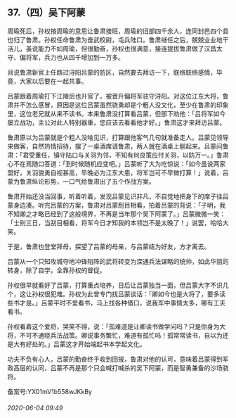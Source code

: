 ## 37.（四）吴下阿蒙
周瑜死后，孙权按周瑜的意思让鲁肃接班，周瑜的旧部四千余人，连同封邑四个县也归了鲁肃。孙权任命鲁肃为奋武校尉，屯兵陆口。鲁肃继任之后，兢兢业业地干活儿，虽说能力不如周瑜，但很勤奋，孙权也很满意，接连提拔鲁肃做了汉昌太守、偏将军，兵力也从四千增加到一万多。



且说鲁肃新官上任路过浔阳吕蒙的防区，自然要去拜访一下，联络联络感情，毕竟，大家以后要在一起共事。



吕蒙跟着周瑜打下江陵后也升官了，被晋升偏将军驻守浔阳。对这位江东大将，鲁肃并不怎么感冒，原因是这位吕蒙虽然骁勇却是个粗人没文化，至少在鲁肃的印象里，这位老兄就从来不读书。本来鲁肃没打算看吕蒙，但部下劝他：「吕将军如今屡立战功，主公对此人特别器重，您应该去看看他才好。」鲁肃这才来拜访吕蒙。



鲁肃原以为吕蒙就是个粗人没啥见识，打算跟他客气几句就准备走人。吕蒙见领导来做客，自然热情招待，摆了一桌酒席请鲁肃，两人就在酒桌上聊起来。吕蒙问鲁肃：「君受重任，镇守陆口与关羽为邻，不知有何良策应付关羽，以防万一。」鲁肃心不在焉随口答道：「到时候随机应变吧。」吕蒙听了大为吃惊说：「如今虽说两家盟好，关羽骁勇自视甚高，早晚必为江东大患，将军岂可不早做打算！」说着，吕蒙为鲁肃纵论形势，一口气给鲁肃出了五个作战方案。



鲁肃开始还没当回事，听着听着，发现吕蒙见识非凡，不自觉地把身下的席子往吕蒙身边凑。听完吕蒙的方案，鲁肃对吕蒙刮目相看，拍着吕蒙的背说：「子明，我不知卿之才略已经到了这般境界，不再是当年那个吴下阿蒙了。」吕蒙微微一笑：「士别三日，当刮目相看，将军今日才知我的本领岂不是太晚了！」说罢，哈哈大笑。



于是，鲁肃也登堂拜母，探望了吕蒙的母亲，与吕蒙结为好友，方才离去。



吕蒙从一个只知攻城夺地冲锋陷阵的武将转变为深通兵法谋略的统帅，如此华丽的转身，除了自学，全靠孙权的督促。



孙权很早就看好了吕蒙，打算重点培养，日后让吕蒙独当一面，但吕蒙大字不识几个，这让孙权很犯难。孙权为此曾专门找吕蒙谈话：「卿如今也是大将了，要多读些书才是。」吕蒙平时不爱看书，马上找各种借口，说我军中事情太多，哪有工夫看书。



孙权看着这个爱将，哭笑不得，说：「孤难道是让卿读书做学问吗？只是你身为大将，不可不通晓兵法战策。卿说事务繁忙，难道有孤忙吗！孤常常读书，自以为还是大有好处的。」吕蒙这才开始端起书本学起文化。



功夫不负有心人，吕蒙的勤奋终于收到回报，鲁肃对他的认可，意味着吕蒙得到军政高层的认同，吕蒙不再是那个只会喊打喊杀的吴下阿蒙，而是智勇兼备的沙场骁将。



备案号:YX01mV1b558wJKkBy


###### 2020-06-04 09:49
